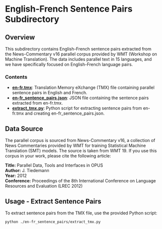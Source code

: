 # English-French Sentence Pairs Subdirectory

## Overview

This subdirectory contains English-French sentence pairs extracted from the News-Commentary v16 parallel corpus provided by WMT (Workshop on Machine Translation). The data includes parallel text in 15 languages, and we have specifically focused on English-French language pairs.

### Contents

- **[en-fr.tmx](en-fr.tmx)**: Translation Memory eXchange (TMX) file containing parallel sentence pairs in English and French.
- **[en-fr_sentence_pairs.json](en-fr_sentence_pairs.json)**: JSON file containing the sentence pairs extracted from en-fr.tmx.
- **[extract_tmx.py](extract_tmx.py)**: Python script for extracting sentence pairs from en-fr.tmx and creating en-fr_sentence_pairs.json.

## Data Source

The parallel corpus is sourced from News-Commentary v16, a collection of News Commentaries provided by WMT for training Statistical Machine Translation (SMT) models. The source is taken from WMT 19. If you use this corpus in your work, please cite the following article:

**Title:** Parallel Data, Tools and Interfaces in OPUS  
**Author:** J. Tiedemann  
**Year:** 2012  
**Conference:** Proceedings of the 8th International Conference on Language Resources and Evaluation (LREC 2012)

## Usage - Extract Sentence Pairs

To extract sentence pairs from the TMX file, use the provided Python script:

```bash
python ./en-fr_sentence_pairs/extract_tmx.py
